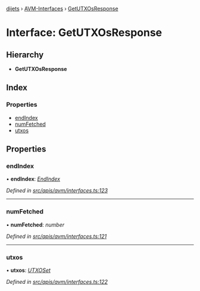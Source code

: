 [dijets](../README.md) › [AVM-Interfaces](../modules/avm_interfaces.md) › [GetUTXOsResponse](avm_interfaces.getutxosresponse.md)

# Interface: GetUTXOsResponse

## Hierarchy

* **GetUTXOsResponse**

## Index

### Properties

* [endIndex](avm_interfaces.getutxosresponse.md#endindex)
* [numFetched](avm_interfaces.getutxosresponse.md#numfetched)
* [utxos](avm_interfaces.getutxosresponse.md#utxos)

## Properties

###  endIndex

• **endIndex**: *[EndIndex](avm_interfaces.endindex.md)*

*Defined in [src/apis/avm/interfaces.ts:123](https://github.com/Dijets-Inc/dijetsjs/blob/master/src/apis/avm/interfaces.ts#L123)*

___

###  numFetched

• **numFetched**: *number*

*Defined in [src/apis/avm/interfaces.ts:121](https://github.com/Dijets-Inc/dijetsjs/blob/master/src/apis/avm/interfaces.ts#L121)*

___

###  utxos

• **utxos**: *[UTXOSet](../classes/api_avm_utxos.utxoset.md)*

*Defined in [src/apis/avm/interfaces.ts:122](https://github.com/Dijets-Inc/dijetsjs/blob/master/src/apis/avm/interfaces.ts#L122)*

